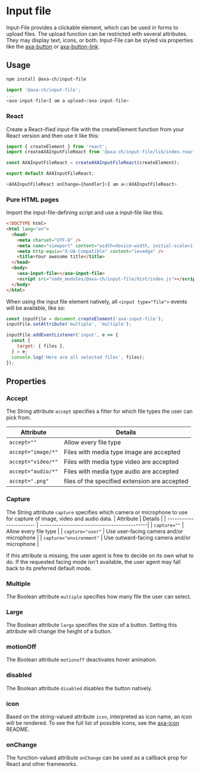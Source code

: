 # Input file

Input-File provides a clickable element, which can be used in forms to upload files. The upload function can be restricted with several attributes. They may display text, icons, or both. Input-File can be styled via properties like the [axa-button](https://github.com/axa-ch/patterns-library/blob/develop/src/components/10-atoms/button/README.md) or [axa-button-link](https://github.com/axa-ch/patterns-library/blob/develop/src/components/10-atoms/button-link/README.md).

## Usage

```bash
npm install @axa-ch/input-file
```

```js
import '@axa-ch/input-file';
...
<axa-input-file>I am a upload</axa-input-file>
```

### React

Create a React-ified input-file with the createElement function from your React version and then use it like this:

```js
import { createElement } from 'react';
import createAXAInputFileReact from '@axa-ch/input-file/lib/index.react';

const AXAInputFileReact = createAXAInputFileReact(createElement);

export default AXAInputFileReact;
```

```js
<AXAInputFileReact onChange={handler}>I am a</AXAInputFileReact>
```

### Pure HTML pages

Import the input-file-defining script and use a input-file like this:

```html
<!DOCTYPE html>
<html lang="en">
  <head>
    <meta charset="UTF-8" />
    <meta name="viewport" content="width=device-width, initial-scale=1.0" />
    <meta http-equiv="X-UA-Compatible" content="ie=edge" />
    <title>Your awesome title</title>
  </head>
  <body>
    <axa-input-file></axa-input-file>
    <script src="node_modules/@axa-ch/input-file/dist/index.js"></script>
  </body>
</html>
```

When using the input file element natively, all `<input type="file">` events will be available, like so:

```js
const inputFile = document.createElement('axa-input-file');
inputFile.setAttribute('multiple', 'multiple');

inputFile.addEventListener('input', e => {
  const {
    target: { files },
  } = e;
  console.log('Here are all selected files', files);
});
```

## Properties

### Accept

The String attribute `accept` specifies a filter for which file types the user can pick from.

| Attribute          | Details                                       |
| ------------------ | --------------------------------------------- |
| `accept=""`        | Allow every file type                         |
| `accept="image/*"` | Files with media type image are accepted      |
| `accept="video/*"` | Files with media type video are accepted      |
| `accept="audio/*"` | Files with media type audio are accepted      |
| `accept=".png"`    | files of the specified extension are accepted |

### Capture

The String attribute `capture` specifies which camera or microphone to use for capture of image, video and audio data.
| Attribute               | Details                                      |
| ----------------------- | ---------------------------------------------|
| `capture=""`            | Allow every file type                        |
| `capture="user"`        | Use user-facing camera and/or microphone     |
| `capture="environment"` | Use outward-facing camera and/or microphone  |

If this attribute is missing, the user agent is free to decide on its own what to do. If the requested facing mode isn't available, the user agent may fall back to its preferred default mode.

### Multiple

The Boolean attribute `multiple` specifies how many file the user can select.

### Large

The Boolean attribute `large` specifies the size of a button. Setting this attribute will change the height of a button.

### motionOff

The Boolean attribute `motionoff` deactivates hover animation.

### disabled

The Boolean attribute `disabled` disables the button natively.

### icon

Based on the string-valued attribute `icon`, interpreted as icon name, an icon will be rendered. To see the full list of possible icons, see the [axa-icon](https://github.com/axa-ch/patterns-library/blob/develop/src/components/10-atoms/icon/README.md) README.

### onChange

The function-valued attribute `onChange` can be used as a callback prop for React and other frameworks.
